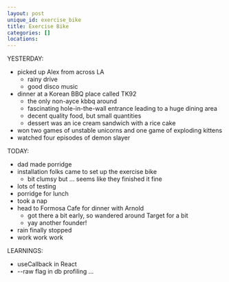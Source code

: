 ```yaml
---
layout: post
unique_id: exercise_bike
title: Exercise Bike
categories: []
locations: 
---
```


YESTERDAY:
* picked up Alex from across LA
  * rainy drive
  * good disco music
* dinner at a Korean BBQ place called TK92
  * the only non-ayce kbbq around
  * fascinating hole-in-the-wall entrance leading to a huge dining area
  * decent quality food, but small quantities
  * dessert was an ice cream sandwich with a rice cake
* won two games of unstable unicorns and one game of exploding kittens
* watched four episodes of demon slayer

TODAY:
* dad made porridge
* installation folks came to set up the exercise bike
  * bit clumsy but ... seems like they finished it fine
* lots of testing
* porridge for lunch
* took a nap
* head to Formosa Cafe for dinner with Arnold
  * got there a bit early, so wandered around Target for a bit
  * yay another founder!
* rain finally stopped
* work work work

LEARNINGS:
* useCallback in React
* --raw flag in db profiling ...
